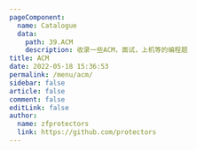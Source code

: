 ```yaml
---
pageComponent: 
  name: Catalogue
  data: 
    path: 39.ACM
    description: 收录一些ACM，面试，上机等的编程题
title: ACM
date: 2022-05-18 15:36:53
permalink: /menu/acm/
sidebar: false
article: false
comment: false
editLink: false
author: 
  name: zfprotectors
  link: https://github.com/protectors
---
```

